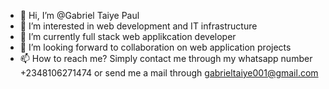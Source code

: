 - 👋 Hi, I’m @Gabriel Taiye Paul
- 👀 I’m interested in web development and IT infrastructure
- 🌱 I’m currently full stack web applikcation developer
- 💞️ I’m looking forward to collaboration on web application projects
- 📫 How to reach me? Simply contact me through my whatsapp number +2348106271474 or send me a mail through gabrieltaiye001@gmail.com

<!---
Gabpault/Gabpault is a ✨ special ✨ repository because its `README.md` (this file) appears on your GitHub profile.
You can click the Preview link to take a look at your changes.
--->
